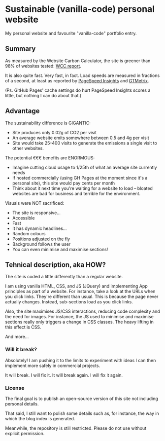 # Sustainable (vanilla-code) personal website
My personal website and favourite "vanilla-code" portfolio entry.

## Summary
As measured by the Website Carbon Calculator, the site is greener than 98% of websites tested: [WCC report](https://www.websitecarbon.com/website/josebolanos-xyz/).

It is also quite fast. Very fast, in fact. Load speeds are measured in fractions of a second, at least as reported by [PageSpeed Insights](https://pagespeed.web.dev/analysis/https-www-josebolanos-xyz/wjdc79raih?form_factor=desktop) and [GTMetrix](https://gtmetrix.com/reports/www.josebolanos.xyz/K3Pk1msj/).

(Ps. GitHub Pages' cache settings do hurt PageSpeed Insights scores a little, but nothing I can do about that.)

## Advantage
The sustainability difference is GIGANTIC:
* Site produces only 0.02g of CO2 per visit
* An average website emits somewhere between 0.5 and 4g per visit
* Site would take 25-400 visits to generate the emissions a single visit to other websites.

The potential €€€ benefits are ENORMOUS:
* Imagine cutting cloud usage to 1/25th of what an average site currently needs
* If hosted commercially (using GH Pages at the moment since it's a personal site), this site would pay cents per month
* Think about it next time you're waiting for a website to load – bloated websites are bad for business and terrible for the environment.

Visuals were NOT sacrificed:
* The site is responsive...
* Accessible
* Fast
* It has dynamic headlines...
* Random colours
* Positions adjusted on the fly
* Background follows the user
* You can even minimise and maximise sections!

## Tehnical description, aka HOW?
The site is coded a little differently than a regular website.

I am using vanilla HTML, CSS, and JS (JQuery) and implementing App principles as part of a website. For instance, take a look at the URLs when you click links. They're different than usual. This is because the page never actually changes. Instead, sub-sections load as you click links.

Also, the site maximises JS/CSS interactions, reducing code complexity and the need for images. For instance, the JS used to minimise and maximise sections really only triggers a change in CSS classes. The heavy lifting in this effect is CSS.

And more...

### Will it break?
Absolutely! I am pushing it to the limits to experiment with ideas I can then implement more safely in commercial projects.

It will break. I will fix it. It will break again. I will fix it again.

### License
The final goal is to publish an open-source version of this site not including personal details. 

That said, I still want to polish some details such as, for instance, the way in which the blog index is generated.

Meanwhile, the repository is still restricted. Please do not use without explicit permission.
